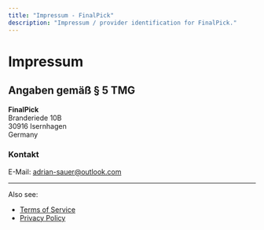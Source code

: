 ```yaml
---
title: "Impressum - FinalPick"
description: "Impressum / provider identification for FinalPick."
---
```


# Impressum

## Angaben gemäß § 5 TMG

**FinalPick**  
Branderiede 10B  
30916 Isernhagen  
Germany  

### Kontakt

E-Mail: [adrian-sauer@outlook.com](mailto:adrian-sauer@outlook.com)

---

Also see:  
- [Terms of Service](/legal/terms)  
- [Privacy Policy](/legal/privacy)
